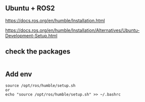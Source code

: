 ## Ubuntu + ROS2
https://docs.ros.org/en/humble/Installation.html

https://docs.ros.org/en/humble/Installation/Alternatives/Ubuntu-Development-Setup.html





## check the packages
```

```

## Add env
```
source /opt/ros/humble/setup.sh
or
echo "source /opt/ros/humble/setup.sh" >> ~/.bashrc
```
